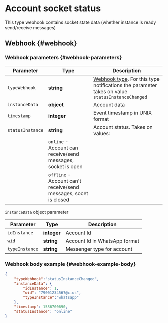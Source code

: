 # Account socket status

This type webhook contains socket state data (whether instance is ready send/receive messages)

## Webhook {#webhook}

### Webhook parameters {#webhook-parameters}

Parameter | Type | Description
----- | ----- | -----
`typeWebhook` | **string** | [Webhook type](type-webhook.md). For this type notifications the parameter takes on value `statusInstanceChanged`
`instanceData` | **object** | Account data
`timestamp` | **integer** | Event timestamp in UNIX format
`statusInstance` | **string** | Account status. Takes on values:
| | `online` - Account can receive/send messages, socket is open
| | `offline` - Account can't receive/send messages, socet is closed

`instanceData` object parameter

Parameter | Type | Description
----- | ----- | -----
`idInstance` | **integer** | Account Id
`wid` | **string** | Account Id in WhatsApp format
`typeInstance` | **string** | Messenger type for account

### Webhook body example {#webhook-example-body}

```json
{
    "typeWebhook":"statusInstanceChanged",
    "instanceData": {
        "idInstance": 1,
        "wid": "79001234567@c.us",
        "typeInstance":"whatsapp"
    },
    "timestamp": 1586700690,
    "statusInstance": "online"
}
```
